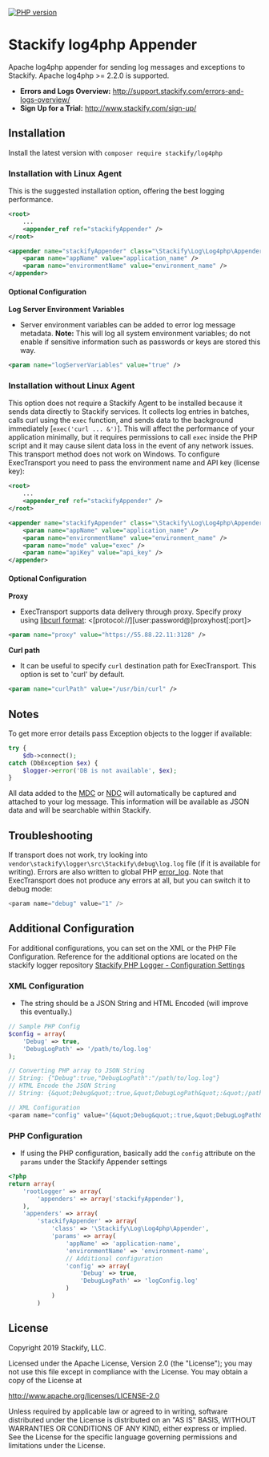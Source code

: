 [![PHP version](https://badge.fury.io/ph/stackify%2Flog4php.svg)](http://badge.fury.io/ph/stackify%2Flog4php)

# Stackify log4php Appender

Apache log4php appender for sending log messages and exceptions to Stackify.
Apache log4php >= 2.2.0 is supported.

* **Errors and Logs Overview:** http://support.stackify.com/errors-and-logs-overview/
* **Sign Up for a Trial:** http://www.stackify.com/sign-up/

## Installation

Install the latest version with `composer require stackify/log4php`

### Installation with Linux Agent

This is the suggested installation option, offering the best logging performance.

```xml
<root>
    ...
    <appender_ref ref="stackifyAppender" />
</root>

<appender name="stackifyAppender" class="\Stackify\Log\Log4php\Appender">
    <param name="appName" value="application_name" />
    <param name="environmentName" value="environment_name" />
</appender>
```

#### Optional Configuration

**Log Server Environment Variables**
- Server environment variables can be added to error log message metadata. **Note:** This will log all 
system environment variables; do not enable if sensitive information such as passwords or keys are stored this way.

 ```xml
<param name="logServerVariables" value="true" />
```

### Installation without Linux Agent

This option does not require a Stackify Agent to be installed because it sends data directly to Stackify services. It collects log entries in batches, calls curl using the ```exec``` function, and sends data to the background immediately [```exec('curl ... &')```]. This will affect the performance of your application minimally, but it requires permissions to call ```exec``` inside the PHP script and it may cause silent data loss in the event of any network issues. This transport method does not work on Windows. To configure ExecTransport you need to pass the environment name and API key (license key):

```xml
<root>
    ...
    <appender_ref ref="stackifyAppender" />
</root>

<appender name="stackifyAppender" class="\Stackify\Log\Log4php\Appender">
    <param name="appName" value="application_name" />
    <param name="environmentName" value="environment_name" />
    <param name="mode" value="exec" />
    <param name="apiKey" value="api_key" />
</appender>
```

#### Optional Configuration

**Proxy**
- ExecTransport supports data delivery through proxy. Specify proxy using [libcurl format](http://curl.haxx.se/libcurl/c/CURLOPT_PROXY.html): <[protocol://][user:password@]proxyhost[:port]>
```xml
<param name="proxy" value="https://55.88.22.11:3128" />
```

**Curl path**
- It can be useful to specify ```curl``` destination path for ExecTransport. This option is set to 'curl' by default.
```xml
<param name="curlPath" value="/usr/bin/curl" />
```
 
## Notes

To get more error details pass Exception objects to the logger if available:
```php
try {
    $db->connect();
catch (DbException $ex) {
    $logger->error('DB is not available', $ex);
}
```

All data added to the [MDC](https://logging.apache.org/log4php/apidocs/class-LoggerMDC.html) or [NDC](https://logging.apache.org/log4php/apidocs/class-LoggerNDC.html) will automatically be captured and attached to your log message. This information will be available as JSON data and will be searchable within Stackify.

## Troubleshooting
If transport does not work, try looking into ```vendor\stackify\logger\src\Stackify\debug\log.log``` file (if it is available for writing). Errors are also written to global PHP [error_log](http://php.net/manual/en/errorfunc.configuration.php#ini.error-log).
Note that ExecTransport does not produce any errors at all, but you can switch it to debug mode:
```php
<param name="debug" value="1" />
```

## Additional Configuration
For additional configurations, you can set on the XML or the PHP File Configuration. Reference for the additional options are located on the stackify logger repository [Stackify PHP Logger - Configuration Settings](stackify/stackify-api-php#configuration-settings)

### XML Configuration
- The string should be a JSON String and HTML Encoded (will improve this eventually.)
```php
// Sample PHP Config
$config = array(
    'Debug' => true,
    'DebugLogPath' => '/path/to/log.log'
);

// Converting PHP array to JSON String
// String: {"Debug":true,"DebugLogPath":"/path/to/log.log"}
// HTML Encode the JSON String
// String: {&quot;Debug&quot;:true,&quot;DebugLogPath&quot;:&quot;/path/to/log.log&quot;}

// XML Configuration
<param name="config" value="{&quot;Debug&quot;:true,&quot;DebugLogPath&quot;:&quot;/path/to/log.log&quot;}" />
```

### PHP Configuration
- If using the PHP configuration, basically add the `config` attribute on the `params` under the Stackify Appender settings
```php
<?php
return array(
    'rootLogger' => array(
        'appenders' => array('stackifyAppender'),
    ),
    'appenders' => array(
        'stackifyAppender' => array(
            'class' => '\Stackify\Log\Log4php\Appender',
            'params' => array(
                'appName' => 'application-name',
                'environmentName' => 'environment-name',
                // Additional configuration
                'config' => array(
                    'Debug' => true,
                    'DebugLogPath' => 'logConfig.log'
                )
            )
        )
```

## License

Copyright 2019 Stackify, LLC.

Licensed under the Apache License, Version 2.0 (the "License");
you may not use this file except in compliance with the License.
You may obtain a copy of the License at

   http://www.apache.org/licenses/LICENSE-2.0

Unless required by applicable law or agreed to in writing, software
distributed under the License is distributed on an "AS IS" BASIS,
WITHOUT WARRANTIES OR CONDITIONS OF ANY KIND, either express or implied.
See the License for the specific language governing permissions and
limitations under the License.
